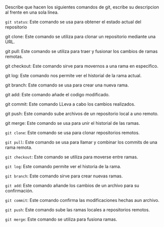 Describe que hacen los siguientes comandos de git, escribe su descripcion al frente en una sola linea.

`git status`: Este comando se usa para obtener el estado actual del repositorio

git clone: Este comando se utiliza para clonar un repositorio mediante una URL.

git pull: Este comando se utiliza para traer y fusionar los cambios de ramas remotas.

git checkout: Este comando sirve para movernos a una rama en especifico.

git log: Este comando nos permite ver el historial de la rama actual.

git branch: Este comando se usa para crear una nueva rama.

git add: Este comando añade el codigo modificado.

git commit: Este comando LLeva a cabo los cambios realizados.

git push: Este comando sube archivos de un repositorio local a uno remoto.

git merge: Este comando se usa para unir el historial de las ramas.

`git clone`: Este comando se usa para clonar repositorios remotos.

`git pull`: Este comando se usa para llamar y combinar los commits de una rama remota.

`git checkout`: Este comando se utiliza para moverse entre ramas.

`git log`: Este comando permite ver el historia de la rama.

`git branch`: Este comando sirve para crear nuevas ramas.

`git add`: Este comando añande los cambios de un archivo para su confirmación.

`git commit`: Este comando confirma las modificaciones hechas aun archivo.

`git push`: Este comando sube las ramas locales a repositorios remotos.

`git merge`: Este comando se utiliza para fusiona ramas.

